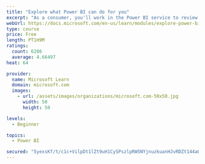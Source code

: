 ```yaml
---
title: "Explore what Power BI can do for you"
excerpt: "As a consumer, you'll work in the Power BI service to review and interact with content that has been shared with you. This module provides the foundational information that you need to work effectively in the Power BI service."
webUrl: https://docs.microsoft.com/en-us/learn/modules/explore-power-bi-service/
type: course
price: Free
length: PT1H9M
ratings:
  count: 6286
  average: 4.66497
heat: 64

provider:
  name: Microsoft Learn
  domain: microsoft.com
  images:
    - url: /assets/images/organizations/microsoft.com-50x50.jpg
      width: 50
      height: 50

levels:
  - Beginner

topics:
  - Power BI

secured: "5yexsKf/t/c1c+VilpDt1lZt9uH1CySPszlpRW5NYjnuzkuanHJvRDZt144aQNxfDPd2qQpSc1IisJUedvWbaWCzVRzkp4RqxR4JhCXaWMIX8cV12Yjh05osdDRfN2lH72yZFVG25PukuNf1YnYo1lKXQcPQZh5R+Wc58SrEgiJ7gIItITvkWnsndZFJKNLBwu0x5D5czLcmegn1+p2HWqRGS5xN3JjCOyVgAOtR+Sy1OIW8ap0wJI1o55uRsNjzSzAMOFRoZNL3BdJMaT8QjALXqY3EWOez2vLi2EJ98g1JSWyIlQ0gSRS1JeYlmCd9PibVhyNcWrmpEU4xK5briGremvw/lEi5MYESnc7WxbYoyEhBu0+REyxIDw8Jhv3THBTimQ1/U8tmVwbNnpQJpA==;/WW0eW5NDxdPEKuv+zwmzA=="
---
```


